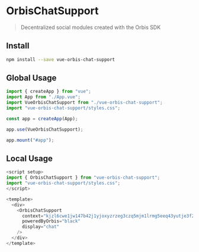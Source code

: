 # OrbisChatSupport

> Decentralized social modules created with the Orbis SDK

## Install

```bash
npm install --save vue-orbis-chat-support
```

## Global Usage

```js
import { createApp } from "vue";
import App from "./App.vue";
import VueOrbisChatSupport from "./vue-orbis-chat-support";
import "vue-orbis-chat-support/styles.css";

const app = createApp(App);

app.use(VueOrbisChatSupport);

app.mount("#app");
```

## Local Usage

```js
<script setup>
import { OrbisChatSupport } from "vue-orbis-chat-support";
import "vue-orbis-chat-support/styles.css";
</script>

<template>
  <div>
    <OrbisChatSupport
      context="kjzl6cwe1jw147b42j1yjoxyzrzeg3czq5mjm1lrmg5eeq43yutje3f2s0s2n5h"
      poweredByOrbis="black"
      display="chat"
    />
  </div>
</template>
```

